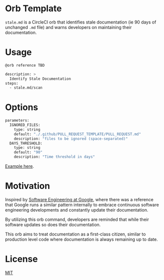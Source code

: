 # Orb Template

`stale.md` is a CircleCI orb that identifies stale documentation (ie 90 days of unchanged `.md` file) and warns developers on maintaining their documentation.

# Usage

```bash
@orb reference TBD

description: >
  Identify Stale Documentation
steps:
  - stale.md/scan
```

# Options

```bash
parameters:
  IGNORED_FILES:
    type: string
    default: "./.github/PULL_REQUEST_TEMPLATE/PULL_REQUEST.md"
    description: "files to be ignored (space-separated)"
  DAYS_THRESHOLD:
    type: string
    default: "90"
    description: "Time threshold in days"
```

[Example here](./src/commands/main.yml).

# Motivation

Inspired by [Software Engineering at Google](https://www.goodreads.com/book/show/48816586-software-engineering-at-google), where there was a reference that Google runs a similar pattern internally to embrace continuous software engineering developments and constantly update their documentation.

By utilizing this orb command, developers are reminded that while their software updates so does their documentation.

This orb aims to treat documentation as a first-class citizen, similar to production level code where documentation is always remaining up to date.

# License

[MIT](./LICENSE)